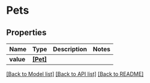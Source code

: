 # Pets


## Properties
Name | Type | Description | Notes
------------ | ------------- | ------------- | -------------
**value** | [**[Pet]**](Pet.md) |  | 

[[Back to Model list]](../README.md#documentation-for-models) [[Back to API list]](../README.md#documentation-for-api-endpoints) [[Back to README]](../README.md)


